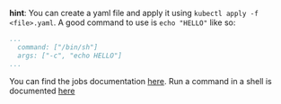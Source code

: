 **hint**:  You can create a yaml file and apply it using `kubectl apply -f <file>.yaml`.
A good command to use is `echo "HELLO"` like so:
```yaml
...
  command: ["/bin/sh"]
  args: ["-c", "echo HELLO"]
...
```
You can find the jobs documentation [here](https://kubernetes.io/docs/concepts/workloads/controllers/job/).
Run a command in a shell is documented [here](https://kubernetes.io/docs/tasks/inject-data-application/define-command-argument-container/#run-a-command-in-a-shell)
